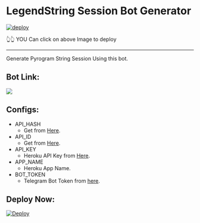 # LegendString Session Bot Generator

[![deploy](https://te.legra.ph/file/d17467283e73c884834a5.jpg)](https://heroku.com/deploy?template=https://github.com/LEGEND-OS/StringSessionGenrate)

👆👆
YOU Can click on above Image to deploy 
________

Generate Pyrogram String Session Using this bot.

## Bot Link:
<a href="https://t.me/Legend_StringBot"><img src="https://img.shields.io/badge/Telegram-Bot-blue.svg?logo=telegram"></a>

## Configs:
- API_HASH
  - Get from [Here](https://my.telegram.org).
- API_ID
  - Get from [Here](https://my.telegram.org).
- API_KEY
  - Heroku API Key from [Here](https://dashboard.heroku.com/account).
- APP_NAME
  - Heroku App Name.
- BOT_TOKEN
  - Telegram Bot Token from [here](https://t.me/BotFather).

## Deploy Now:
[![Deploy](https://www.herokucdn.com/deploy/button.svg)](https://heroku.com/deploy?template=https://github.com/LEGEND-OS/StringSessionGenerate)



